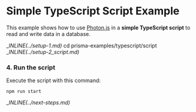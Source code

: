 # Simple TypeScript Script Example

This example shows how to use [Photon.js](https://photonjs.prisma.io/) in a **simple TypeScript script** to read and write data in a database.

__INLINE(../_setup-1.md)__
cd prisma-examples/typescript/script
__INLINE(../_setup-2_script.md)__

### 4. Run the script

Execute the script with this command: 

```
npm run start
```

__INLINE(../_next-steps.md)__